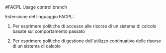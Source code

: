 #FACPL Usage control branch

Estensione del linguaggio FACPL:

1. Per esprimere politiche di accesso alle risorse di un sistema di calcolo basate sul comportamento passato

2. Per esprimere politiche di gestione dell'utilizzo continuativo delle risorse di un sistema di calcolo
